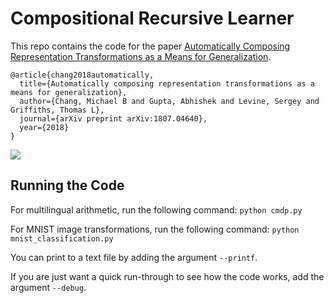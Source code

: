 # Compositional Recursive Learner

This repo contains the code for the paper [Automatically Composing Representation Transformations as a Means for Generalization](https://arxiv.org/abs/1807.04640).

```
@article{chang2018automatically,
  title={Automatically composing representation transformations as a means for generalization},
  author={Chang, Michael B and Gupta, Abhishek and Levine, Sergey and Griffiths, Thomas L},
  journal={arXiv preprint arXiv:1807.04640},
  year={2018}
}
```

![](https://github.com/mbchang/crl/blob/master/figs/main_diagram_final.png)

## Running the Code

For multilingual arithmetic, run the following command: `python cmdp.py`

For MNIST image transformations, run the following command: `python mnist_classification.py`

You can print to a text file by adding the argument `--printf`.

If you are just want a quick run-through to see how the code works, add the argument `--debug`.
